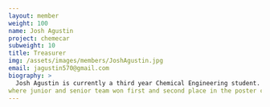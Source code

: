 ```yaml
---
layout: member
weight: 100
name: Josh Agustin
project: chemecar
subweight: 10
title: Treasurer
img: /assets/images/members/JoshAgustin.jpg
email: jagustin570@gmail.com
biography: >
  Josh Agustin is currently a third year Chemical Engineering student. He has previously worked on the battery for the junior Chem E Car team, and later as a financial officer for Chem E Car. He attended the 2018 AIChE Regional Conference in Montana,
where junior and senior team won first and second place in the poster competition and the Senior Car qualified for the national conference in Pittsburgh. Now as Treasurer for Envision, he is working to restructure financial operations within Envision and aims to assist each venture in acquiring the funding they require.
---
```

